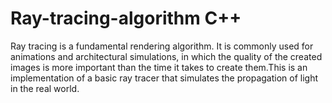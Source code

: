 # Ray-tracing-algorithm C++
Ray tracing is a fundamental rendering algorithm. It is commonly used for animations and architectural simulations, in which the quality of the created images is more important than the time it takes to create them.This is an implementation of  a basic ray tracer that simulates the propagation of light in the real world.
